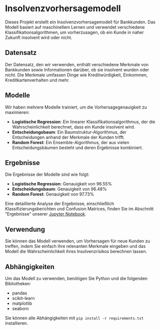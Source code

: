 # Insolvenzvorhersagemodell

Dieses Projekt erstellt ein Insolvenzvorhersagemodell für Bankkunden. Das Modell basiert auf maschinellem Lernen und verwendet verschiedene Klassifikationsalgorithmen, um vorherzusagen, ob ein Kunde in naher Zukunft insolvent wird oder nicht.

## Datensatz

Der Datensatz, den wir verwenden, enthält verschiedene Merkmale von Bankkunden sowie Informationen darüber, ob sie insolvent wurden oder nicht. Die Merkmale umfassen Dinge wie Kreditwürdigkeit, Einkommen, Kreditkartenverhalten und mehr.

## Modelle

Wir haben mehrere Modelle trainiert, um die Vorhersagegenauigkeit zu maximieren:

- **Logistische Regression**: Ein linearer Klassifikationsalgorithmus, der die Wahrscheinlichkeit berechnet, dass ein Kunde insolvent wird.
- **Entscheidungsbaum**: Ein Baumstruktur-Algorithmus, der Entscheidungen anhand der Merkmale der Kunden trifft.
- **Random Forest**: Ein Ensemble-Algorithmus, der aus vielen Entscheidungsbäumen besteht und deren Ergebnisse kombiniert.

## Ergebnisse

Die Ergebnisse der Modelle sind wie folgt:

- **Logistische Regression**: Genauigkeit von 96.55%
- **Entscheidungsbaum**: Genauigkeit von 96.48%
- **Random Forest**: Genauigkeit von 97.73%


Eine detaillierte Analyse der Ergebnisse, einschließlich Klassifizierungsberichten und Confusion Matrices, finden Sie im Abschnitt "Ergebnisse" unserer [Jupyter Notebook](link_zu_notebook.ipynb).

## Verwendung

Sie können das Modell verwenden, um Vorhersagen für neue Kunden zu treffen, indem Sie einfach ihre relevanten Merkmale eingeben und das Modell die Wahrscheinlichkeit ihres Insolvenzrisikos berechnen lassen.

## Abhängigkeiten

Um das Modell zu verwenden, benötigen Sie Python und die folgenden Bibliotheken:

- pandas
- scikit-learn
- matplotlib
- seaborn

Sie können alle Abhängigkeiten mit `pip install -r requirements.txt` installieren.
